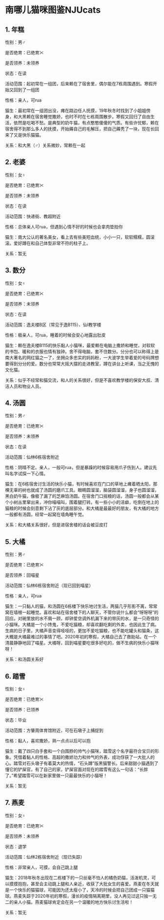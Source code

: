 # 南哪儿猫咪图鉴NJUcats

## 1. 年糕

性别：男♂

是否绝育：已绝育✂

是否领养：未领养

状态：在读

活动范围：起初常在一组团，后来赖在了宿舍里，偶尔能在7栋周围遇到。寒假开始又回到了一组团

性格：亲人，可rua

猫生：最初常在一组团出没，瘫在路边任人抚摸，19年秋冬时找到了小姐姐傍身，和大黑赖在宿舍睡觉撒娇，也时不时在七栋周围散步。寒假又回归了自由生活，依然是吃喝不愁。是典型的奶牛猫，有点憨憨傻傻的气质。有些许忧郁，赖在宿舍得不到那么多人的抚摸，开始薅自己的毛解压，把自己薅秃了一块，现在长回来了又是快乐猫猫。

关系：和大黑（♂）关系微妙，常赖在一起



## 2. 老婆

性别：女♀

是否绝育：已绝育✂

是否领养：未领养

状态：在读

活动范围：快递街、教超附近

性格：总体亲人可rua，但遇到心情不好的时候也会拿肉垫拍你

猫生：南大公认的著名美女，看上去有些美短血统，小小一只，软软糯糯，圆滚滚。爱好蹲在和自己体型非常不符的柱子上。

关系：暂无

## 3. 数分

性别：女♀

是否绝育：已绝育✂

是否领养：未领养

状态：在读

活动范围：逸夫楼B区（常见于逸B115）、仙Ⅰ教学楼

性格：极亲人，可rua，睡着的时候会安心地露出肚皮

猫生：赖在逸夫楼B115的快乐黏人小猫咪，最爱赖在电脑上撒娇和睡觉，对软软的书包、暖和的衣服也情有独钟。舍不得电脑，套不住数分。分分也可以称得上是南大著名的网红猫之一了，坐拥众多忠实的妈妈粉，一大波学生举着爱的号码牌想要得到分分的爱。数分也常常大摇大摆的走进教室，蹲在讲台上听课，当之无愧的文化猫。

关系：似乎不经常和猫交流，和人的关系很好，但是不喜欢教学楼的保安大叔、清洁人员和物业人员。

## 4. 汤圆

性别：男♂

是否绝育：已绝育✂

是否领养：未领养

状态：在读

活动范围：仙林6栋宿舍附近

性格：阴晴不定。亲人，一般可rua，但是暴躁的时候容易用爪子伤到人。建议先叫名字试探一下心情。

猫生：在6栋宿舍讨生活的快乐小猫，有时候喜欢在门口的草地上瘫着晒太阳，那棵无辜的树也就成了汤圆的磨爪工具。眼睛圆溜溜，脑袋圆溜溜，身子也圆溜溜，黑白奶牛猫，像极了漏了的芝麻馅汤圆。在宿舍门口摇粮的话，汤圆一般都会从某个小树丛里窜出来，冲你喵喵叫，围着腿打转。有一些小小的洁癖，吃倒在地上的猫粮的时候会刻意剩下沾了灰的底层部分。和大橘是最最好的朋友，有大橘的地方一般都有汤圆，经常一起窝在墙角睡午觉。

关系：和大橘关系很好，但是进宿舍楼的话会被豆皮打

## 5. 大橘

性别：男♂

是否绝育：已绝育✂

是否领养：回喵星

活动范围：仙林6栋宿舍附近（现已回到喵星）

性格：亲人，可rua

猫生：一只黏人的猫，和汤圆在6栋楼下快乐地讨生活，两猫几乎形影不离，常常窝在墙根一起睡觉。喜欢和站在宿舍楼下的人聊天，不管你说什么都会“呀呀呀”的回应。对碗里放的水不屑一顾，却钟爱空调外机漏下来的带灰的水，是一只奇怪的小猫咪。大橘是一个小馋鬼，不爱吃猫粮，却喜欢翻吃剩的外卖，也因此生了病。生病的日子里，大橘声音变得哑哑的，更加不爱吃猫粮，也不能吃罐头和猫条，这大概是大橘最难过的事情了吧。2020年初的寒假，大橘自己去了救助站，在一个清晨静静地回了喵星。大橘呀，回到喵星要吃很多好吃的，做不生病的快乐小猫咪呀！

关系：和汤圆关系好

## 6. 踏雪

性别：女♀

是否绝育：已绝育✂

是否领养：已领养

状态：毕业

活动范围：方肇周体育馆附近，可在石墩子上捕捉到

性格：黏人，喜欢撒娇，熟一点点以后可以抱

猫生：戴了四只白手套和一个白围脖的帅气小猫咪，踏雪这个名字最符合宝贝的形象。凭借着黏人的性格、高超的撒娇功力和帅气的外表，成功俘获了一大批人的心。踏雪对石头墩子有着莫大的热情，“石头蹲”版黑猫警长。后来甜甜小猫遇到了懂它的铲屎官，有了自己的家，铲屎官面对现在的踏雪有这么一句话：“长胖了。”希望踏雪可以在新家里做一只最最快乐的小猫呀！

关系：暂无

## 7. 燕麦

性别：女♀

是否绝育：已绝育✂

是否领养：未领养

状态：退学

活动范围：仙林2栋宿舍附近（现已失踪）

性格：非常亲人，可摸，会自己跳上腿

猫生：2018年秋冬出现在二栋楼下的一只丝毫不怕人的橘色奶猫，活泼机灵，可以摸摸抱抱，甚至会主动跳上腿和人亲近，收获了大批女生的喜爱。燕麦在冬天就是一个快乐的猫猫球，可能因为还太瘦小了，天冷的时候会把自己团成一只猫猫球。燕麦失踪于2020年初的寒假，漫长的疫情隔离期里，没人再见过这只独一无二的亲人小猫。燕麦猫球肯定会在另一个温暖的地方快乐讨生活啦！

关系：暂无



